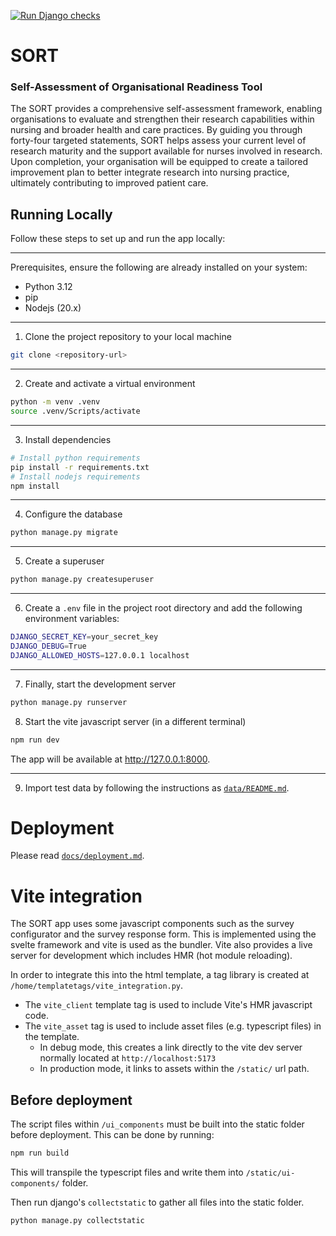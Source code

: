 [![Run Django checks](https://github.com/RSE-Sheffield/SORT/actions/workflows/django-check.yaml/badge.svg)](https://github.com/RSE-Sheffield/SORT/actions/workflows/django-check.yaml)
# SORT
### Self-Assessment of Organisational Readiness Tool


The SORT provides a comprehensive self-assessment framework, enabling organisations to evaluate and strengthen their research capabilities within nursing and 
broader health and care practices. By guiding you through forty-four targeted statements, SORT helps assess your current level of research maturity 
and the support available for nurses involved in research. Upon completion, your organisation will be equipped to create a tailored improvement plan to better 
integrate research into nursing practice, ultimately contributing to improved patient care.


## Running Locally

Follow these steps to set up and run the app locally:

---

Prerequisites, ensure the following are already installed on your system:

- Python 3.12
- pip
- Nodejs (20.x)
---

1. Clone the project repository to your local machine
```bash
git clone <repository-url>
```

---

2. Create and activate a virtual environment
```bash
python -m venv .venv
source .venv/Scripts/activate

```

---

3. Install dependencies
```bash
# Install python requirements
pip install -r requirements.txt
# Install nodejs requirements
npm install
```

---

4. Configure the database

```bash
python manage.py migrate
```

---

5. Create a superuser
```bash
python manage.py createsuperuser
```

---

6. Create a `.env` file in the project root directory and add the following environment variables:

```bash
DJANGO_SECRET_KEY=your_secret_key
DJANGO_DEBUG=True
DJANGO_ALLOWED_HOSTS=127.0.0.1 localhost
```

---

7. Finally, start the development server
```bash
python manage.py runserver
```

8. Start the vite javascript server (in a different terminal)
```bash
npm run dev
```

The app will be available at http://127.0.0.1:8000.

---

9. Import test data by following the instructions as [`data/README.md`](./data/README.md).

# Deployment



Please read [`docs/deployment.md`](docs/deployment.md).


# Vite integration
The SORT app uses some javascript components such as the survey configurator and the survey response form. This is
implemented using the svelte framework and vite is used as the bundler. Vite also provides a live server for 
development which includes HMR (hot module reloading).

In order to integrate this into the html template, a tag library is created at `/home/templatetags/vite_integration.py`.
- The `vite_client` template tag is used to include Vite's HMR javascript code. 
- The `vite_asset` tag is used to include asset files (e.g. typescript files) in the template.
  - In debug mode, this creates a link directly to the vite dev server normally located at `http://localhost:5173`
  - In production mode, it links to assets within the  `/static/` url path. 


## Before deployment

The script files within `/ui_components` must be built into the static folder before deployment. This
can be done by running:

```bash
npm run build
```

This will transpile the typescript files and write them into `/static/ui-components/` folder.

Then run django's `collectstatic` to gather all files into the static folder.

```bash
python manage.py collectstatic
```
